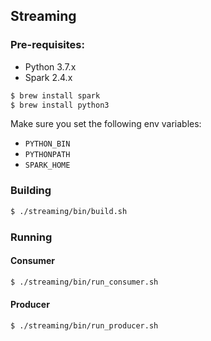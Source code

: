 ## Streaming

### Pre-requisites:
* Python 3.7.x
* Spark 2.4.x

```bash
$ brew install spark
$ brew install python3
```

Make sure you set the following env variables:
* `PYTHON_BIN`
* `PYTHONPATH`
* `SPARK_HOME`

### Building
```bash
$ ./streaming/bin/build.sh
```
### Running

#### Consumer
```bash
$ ./streaming/bin/run_consumer.sh
``` 
#### Producer
```bash
$ ./streaming/bin/run_producer.sh
``` 
